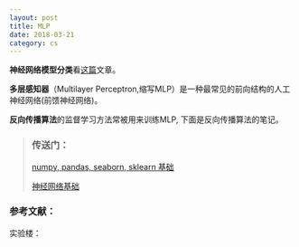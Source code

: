 ```yaml
---
layout: post
title: MLP
date: 2018-03-21
category: cs
---
```


**神经网络模型分类**看[这篇](http://ibillxia.github.io/blog/2013/03/24/classes-of-neural-networks/)文章。

**多层感知器**（Multilayer Perceptron,缩写MLP）是一种最常见的前向结构的人工神经网络(前馈神经网络)。

**反向传播算法**的监督学习方法常被用来训练MLP, 下面是反向传播算法的笔记。

> ### 传送门：
> [numpy, pandas, seaborn, sklearn 基础](http://liuxin21.com/python,%20cs/2018/03/12/sklearn.html)
> 
> [神经网络基础](http://liuxin21.com/ai/2018/03/18/ai.html)




### 参考文献：
实验楼：